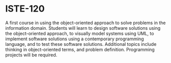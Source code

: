 # ISTE-120
A first course in using the object-oriented approach to solve problems in the information domain. Students will learn to design software solutions using the object-oriented approach, to visually model systems using UML, to implement software solutions using a contemporary programming language, and to test these software solutions. Additional topics include thinking in object-oriented terms, and problem definition. Programming projects will be required.

<object data="/Users/MS1/Desktop/ISTE-120.01 Syllabus 2205.png" type="application/pdf" width="100%"> 
</object>
